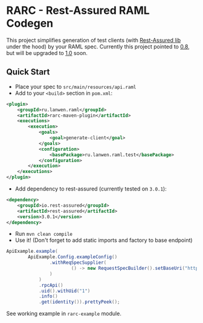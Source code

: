 # RARC - Rest-Assured RAML Codegen

This project simplifies generation of test clients 
(with [Rest-Assured lib](https://github.com/rest-assured/rest-assured/) under the hood) by your RAML spec.
Currently this project pointed to [0.8](http://raml.org/raml-08-spec), but 
will be upgraded to [1.0](http://raml.org/raml-10-spec) soon.

## Quick Start

- Place your spec to `src/main/resources/api.raml`
- Add to your `<build>` section in `pom.xml`: 

```xml
<plugin>
    <groupId>ru.lanwen.raml</groupId>
    <artifactId>rarc-maven-plugin</artifactId>
    <executions>
        <execution>
            <goals>
                <goal>generate-client</goal>
            </goals>
            <configuration>
                <basePackage>ru.lanwen.raml.test</basePackage>
            </configuration>
        </execution>
    </executions>
</plugin>
```

- Add dependency to rest-assured (currently tested on `3.0.1`): 

```xml
<dependency>
    <groupId>io.rest-assured</groupId>
    <artifactId>rest-assured</artifactId>
    <version>3.0.1</version>
</dependency>
```

- Run `mvn clean compile`
- Use it! (Don't forget to add static imports and factory to base endpoint)

```java
ApiExample.example(
        ApiExample.Config.exampleConfig()
                .withReqSpecSupplier(
                        () -> new RequestSpecBuilder().setBaseUri("http://your_host/")
                )
            )
            .rpcApi()
            .uid().withUid("1")
            .info()
            .get(identity()).prettyPeek();
```

See working example in `rarc-example` module.
